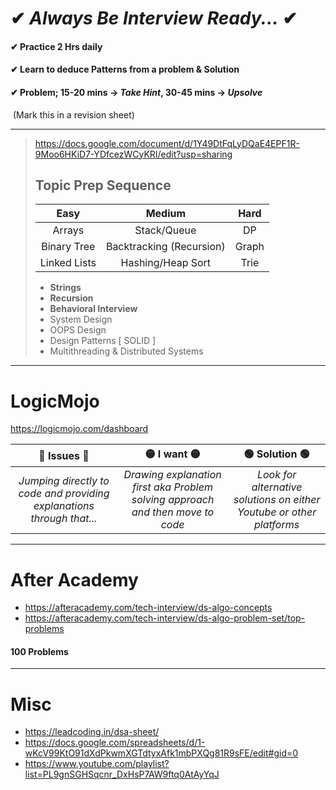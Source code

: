 # ✔ ***Always Be Interview Ready...*** ✔

#### ✔ Practice 2 Hrs daily

#### ✔ Learn to deduce Patterns from a problem & Solution

#### ✔ Problem; 15-20 mins -> *Take Hint*, 30-45 mins -> *Upsolve*

​		(Mark this in a revision sheet)

---

> https://docs.google.com/document/d/1Y49DtFqLyDQaE4EPF1R-9Moo6HKiD7-YDfcezWCyKRI/edit?usp=sharing
>
> ## Topic Prep Sequence
>
> |     Easy     |          Medium          | Hard  |
> | :----------: | :----------------------: | :---: |
> |    Arrays    |       Stack/Queue        |  DP   |
> | Binary Tree  | Backtracking (Recursion) | Graph |
> | Linked Lists |    Hashing/Heap Sort     | Trie  |
>
> - **Strings**
> - **Recursion**
> - **Behavioral Interview**
> - System Design
> - OOPS Design
> - Design Patterns [ SOLID ]
> - Multithreading & Distributed Systems

---

# **LogicMojo**

https://logicmojo.com/dashboard

|                          🔴 Issues 🔴                          |                          🟡 I want 🟡                          |                         🟢 Solution 🟢                         |
| :----------------------------------------------------------: | :----------------------------------------------------------: | :----------------------------------------------------------: |
| *Jumping directly to code and providing explanations through that...* | *Drawing explanation first aka Problem solving approach and then move to code* | *Look for alternative solutions on either Youtube or other platforms* |

>

---

# **After Academy**

- https://afteracademy.com/tech-interview/ds-algo-concepts
- https://afteracademy.com/tech-interview/ds-algo-problem-set/top-problems

#### 100 Problems

> 

---

# Misc

- https://leadcoding.in/dsa-sheet/
- https://docs.google.com/spreadsheets/d/1-wKcV99KtO91dXdPkwmXGTdtyxAfk1mbPXQg81R9sFE/edit#gid=0
- https://www.youtube.com/playlist?list=PL9gnSGHSqcnr_DxHsP7AW9ftq0AtAyYqJ

